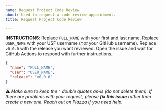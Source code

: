 ```yaml
---
name: Request Project Code Review
about: Used to request a code review appointment.
title: Request Project Code Review

---
```


**INSTRUCTIONS**: Replace `FULL_NAME` with your first and last name. Replace `USER_NAME` with your USF username (*not* your GitHub username). Replace `v0.0.0` with the release you want reviewed. Open the issue and wait for GitHub Actions to respond with further instructions.

```json
{
  "name": "FULL_NAME",
  "user": "USER_NAME",
  "release": "v0.0.0"
}
```

:warning: *Make sure to keep the `"` double quotes as-is (do not delete them). If there are problems with your request, please **fix this issue** rather than create a new one. Reach out on Piazza if you need help.*